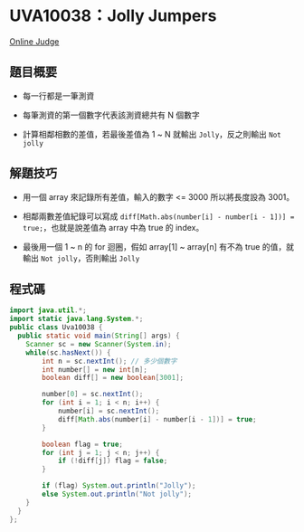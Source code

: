 # UVA10038：Jolly Jumpers

[Online Judge](https://onlinejudge.org/index.php?option=onlinejudge&Itemid=8&page=show_problem&problem=979)

## 題目概要

- 每一行都是一筆測資

- 每筆測資的第一個數字代表該測資總共有 N 個數字

- 計算相鄰相數的差值，若最後差值為 1 ~ N 就輸出 `Jolly`，反之則輸出 `Not jolly`

## 解題技巧

- 用一個 array 來記錄所有差值，輸入的數字 <= 3000 所以將長度設為 3001。

- 相鄰兩數差值紀錄可以寫成 `diff[Math.abs(number[i] - number[i - 1])] = true;`，也就是說差值為 array 中為 true 的 index。

- 最後用一個 1 ~ n 的 for 迴圈，假如 array[1] ~ array[n] 有不為 true 的值，就輸出 `Not jolly`，否則輸出 `Jolly`

## 程式碼

```java
import java.util.*;
import static java.lang.System.*;
public class Uva10038 {
  public static void main(String[] args) {
    Scanner sc = new Scanner(System.in);
    while(sc.hasNext()) {
        int n = sc.nextInt(); // 多少個數字
        int number[] = new int[n];
        boolean diff[] = new boolean[3001];

        number[0] = sc.nextInt();
        for (int i = 1; i < n; i++) {
            number[i] = sc.nextInt();
            diff[Math.abs(number[i] - number[i - 1])] = true;
        }

        boolean flag = true;
        for (int j = 1; j < n; j++) {
            if (!diff[j]) flag = false;
        }

        if (flag) System.out.println("Jolly");
        else System.out.println("Not jolly");
    }
  }
};
```
